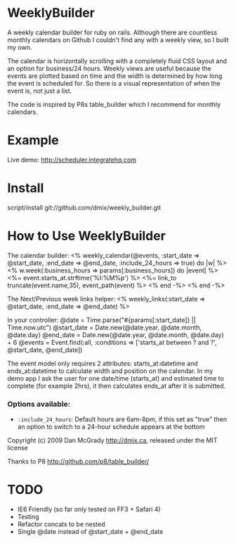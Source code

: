WeeklyBuilder
==============

A weekly calendar builder for ruby on rails. Although there are countless monthly calendars on Github I couldn't find any with a weekly view, so I built my own.

The calendar is horizontally scrolling with a completely fluid CSS layout and an option for business/24 hours. Weekly views are useful because the events are plotted based on time and the width is determined by how long the event is scheduled for. So there is a visual representation of when the event is, not just a list.

The code is inspired by P8s table_builder which I recommend for monthly calendars.

Example
=======

Live demo: http://scheduler.integratehq.com

Install
=======

script/install git://github.com/dmix/weekly_builder.git 

How to Use WeeklyBuilder
=======

The calendar builder:
    <%  weekly_calendar(@events, :start_date => @start_date, :end_date => @end_date, :include_24_hours => true) do |w|  %>
      <%  w.week(:business_hours => params[:business_hours]) do |event|  %>
        <%=  event.starts_at.strftime('%I:%M%p')  %>
        <%=  link_to truncate(event.name,35), event_path(event)  %>
      <% end -%>
    <% end -%>

The Next/Previous week links helper:
    <%  weekly_links(:start_date => @start_date, :end_date => @end_date)  %>

In your controller:
    @date = Time.parse("#{params[:start_date]} || Time.now.utc")
    @start_date = Date.new(@date.year, @date.month, @date.day) 
    @end_date = Date.new(@date.year, @date.month, @date.day) + 6
    @events = Event.find(:all, :conditions => ['starts_at between ? and ?', @start_date, @end_date])
  
The event model only requires 2 attributes: starts_at:datetime and ends_at:datetime to calculate width and position on the calendar. In my demo app I ask the user for one date/time (starts_at) and estimated time to complete (for example 2hrs), it then calculates ends_at after it is submitted.

### Options available:

* `:include_24_hours`:
  Default hours are 6am-8pm, if this set as "true" then an option to switch to a 24-hour schedule appears at the bottom

Copyright (c) 2009 Dan McGrady http://dmix.ca, released under the MIT license

Thanks to P8 http://github.com/p8/table_builder/

TODO
=======
* IE6 Friendly (so far only tested on FF3 + Safari 4)
* Testing
* Refactor concats to be nested
* Single @date instead of @start_date + @end_date